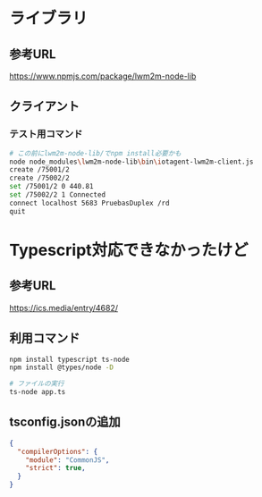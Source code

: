 # ライブラリ

## 参考URL

https://www.npmjs.com/package/lwm2m-node-lib

## クライアント

### テスト用コマンド

```bash
# この前にlwm2m-node-lib/でnpm install必要かも
node node_modules\lwm2m-node-lib\bin\iotagent-lwm2m-client.js
create /75001/2
create /75002/2
set /75001/2 0 440.81
set /75002/2 1 Connected
connect localhost 5683 PruebasDuplex /rd
quit
```

# Typescript対応できなかったけど

## 参考URL
https://ics.media/entry/4682/

## 利用コマンド

```bash
npm install typescript ts-node
npm install @types/node -D

# ファイルの実行
ts-node app.ts
```

## tsconfig.jsonの追加

```json
{
  "compilerOptions": {
    "module": "CommonJS",
    "strict": true,
  }
}
```